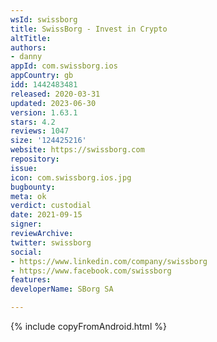 ```yaml
---
wsId: swissborg
title: SwissBorg - Invest in Crypto
altTitle: 
authors:
- danny
appId: com.swissborg.ios
appCountry: gb
idd: 1442483481
released: 2020-03-31
updated: 2023-06-30
version: 1.63.1
stars: 4.2
reviews: 1047
size: '124425216'
website: https://swissborg.com
repository: 
issue: 
icon: com.swissborg.ios.jpg
bugbounty: 
meta: ok
verdict: custodial
date: 2021-09-15
signer: 
reviewArchive: 
twitter: swissborg
social:
- https://www.linkedin.com/company/swissborg
- https://www.facebook.com/swissborg
features: 
developerName: SBorg SA

---
```


 {% include copyFromAndroid.html %}